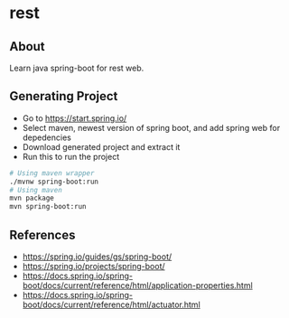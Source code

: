 # rest

## About

Learn java spring-boot for rest web.

## Generating Project

- Go to https://start.spring.io/
- Select maven, newest version of spring boot, and add spring web for depedencies
- Download generated project and extract it
- Run this to run the project

```sh
# Using maven wrapper
./mvnw spring-boot:run
# Using maven
mvn package
mvn spring-boot:run
```

## References

- https://spring.io/guides/gs/spring-boot/
- https://spring.io/projects/spring-boot/
- https://docs.spring.io/spring-boot/docs/current/reference/html/application-properties.html
- https://docs.spring.io/spring-boot/docs/current/reference/html/actuator.html
